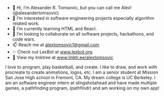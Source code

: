 - 👋 Hi, I’m Alexander R. Tomsovic, but you can call me Alex! (@alexandertomsovic)
- 👀 I’m interested in software engineering projects especially algorithm related work. 
- 🌱 I’m currently learning HTML and React. 
- 💞️ I’m looking to collaborate on all software projects, hackathons, and code wars.
- 📫 Reach me at alextomsovic1@gmail.com
- ✨ Check out LexBot at www.lexbot.org 
- 👾 View my linktree at www.linktr.ee/alextomsovic

I love to program, play basketball, and create. I like to draw, and work with procreate to create animations, logos, etc.
I am a senior student at Mission San Jose High school in Fremont, CA. My dream college is UC Berkeley. I am an software engineer intern 
at slingshotahead and have made multiple games, a pathfinding program, (pathfindr) and am working on my own app!
